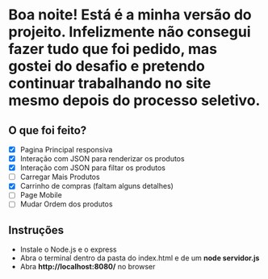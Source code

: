 # Boa noite! Está é a minha versão do projeito. Infelizmente não consegui fazer tudo que foi pedido, mas gostei do desafio e pretendo continuar trabalhando no site mesmo depois do processo seletivo. 
## O que foi feito?
- [x] Pagina Principal responsiva 
- [x] Interação com JSON para renderizar os produtos 
- [x] Interação com JSON para filtar os produtos
- [ ] Carregar Mais Produtos
- [x] Carrinho de compras (faltam alguns detalhes)
- [ ] Page Mobile
- [ ] Mudar Ordem dos produtos

## Instruções
* Instale o Node.js e o express
* Abra o terminal dentro da pasta do index.html e de um **node servidor.js**
* Abra **http://localhost:8080/** no browser


